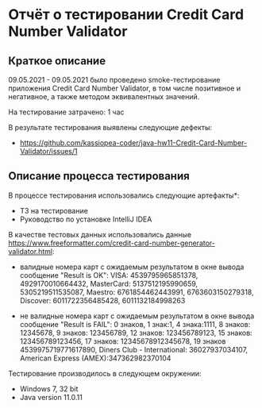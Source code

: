 # Отчёт о тестировании Credit Card Number Validator

## Краткое описание

09.05.2021 - 09.05.2021 было проведено smoke-тестирование приложения Credit Card Number Validator, в том числе позитивное и негативное, а также методом эквивалентных значений.

На тестирование затрачено: 1 час

В результате тестирования выявлены следующие дефекты:
* https://github.com/kassiopea-coder/java-hw11-Credit-Card-Number-Validator/issues/1


## Описание процесса тестирования

В процессе тестирования использовались следующие артефакты*:
* ТЗ на тестирование
* Руководство по установке IntelliJ IDEA



В качестве тестовых данных использовались данные https://www.freeformatter.com/credit-card-number-generator-validator.html:
* валидные номера карт  с ожидаемым результатом в окне вывода сообщение "Result is OK": VISA: 4539795965851378, 4929170010664432, MasterCard: 5137512195990659, 5305219511535087, Maestro: 6761854462443991, 6763603150279318, Discover: 6011722356485428, 6011132184998263

* не валидные номера карт  с ожидаемым результатом в окне вывода сообщение "Result is FAIL": 0 знаков, 1 знак:1, 4 знака:1111, 8 знаков: 12345678, 9 знаков: 123456789, 12 знаков: 123456789123, 15 знаков: 123456789123456, 17 знаков: 12345678912345678, 19 знаков 4539975719771617890, Diners Club - International: 36027937034107, American Express (AMEX):347362982370104


Тестирование производилось в следующем окружении:
*  Windows 7, 32 bit
*  Java version 11.0.11
